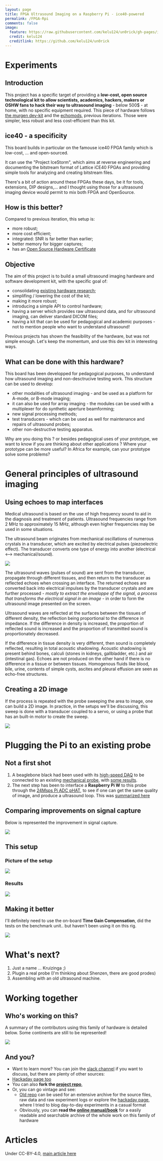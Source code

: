 ```yaml
---
layout: page
title: FPGA Ultrasound Imaging on a Raspberry Pi - ice40-powered
permalink: /FPGA-Rpi
comments: false
image:
  feature: https://raw.githubusercontent.com/kelu124/un0rick/gh-pages/img/2018-02-27.jpg
  credit: kelu124
  creditlink: https://github.com/kelu124/un0rick
---
```



# Experiments

## Introduction

This project has a specific target of providing a __low-cost, open source technological kit to allow scientists, academics, hackers, makers or OSHW fans to hack their way to ultrasound imaging__ - below 500$ - at home, with no specific equipment required. This piece of hardware follows [the murgen dev-kit](https://github.com/kelu124/murgen-dev-kit) and the [echomods](https://github.com/kelu124/echomods/), previous iterations. Those were simpler, less robust and less cost-efficient than this kit.

## ice40 - a specificity

This board builds in particular on the famouse ice40 FPGA family which is low-cost, ... and open-sourced.

It can use the "Project IceStorm", which aims at reverse engineering and documenting the bitstream format of Lattice iCE40 FPGAs and providing simple tools for analyzing and creating bitstream files.

There's a bit of action around these FPGAs these days, be it for tools, extensions, DIP designs,... and I thought using those for a ultrasound imaging device would permit to mix both FPGA and OpenSource.

## How is this better?

Compared to previous iteration, this setup is:

* more robust;
* more cost efficient;
* integrated: SNR is far better than earlier;
* better memory for bigger captures;
* has an [Open Source Hardware Certificate](http://certificate.oshwa.org/certification-directory/)

## Objective

The aim of this project is to build a small ultrasound imaging hardware and software development kit, with the specific goal of:

- consolidating [existing hardware research](http://openhardware.metajnl.com/articles/10.5334/joh.2/);
- simplifing / lowering the cost of the kit;
- making it more robust;
- introducing a simple API to control hardware;
- having a server which provides raw ultrasound data, and for ultrasound imaging, can deliver standard DICOM files;
- having a kit that can be used for pedagogical and academic purposes - not to mention people who want to understand ultrasound!

Previous projects has shown the feasibility of the hardware, but was not simple enough. Let's keep the momentum, and use this dev kit in interesting ways.

## What can be done with this hardware?

This board has been developped for pedagogical purposes, to understand how ultrasound imaging and non-desctrucive testing work. This structure can be used to develop:

* other modalities of ultrasound imaging - and be used as a platform for A-mode, or B-mode imaging; 
* it can also be used for array imaging - the modules can be used with a multiplexer for do synthetic aperture beamforming; 
* new signal processing methods;
* test transducers - which can be used as well for maintenance and repairs of ultrasound probes;
* other non-destructive testing apparatus.

Why are you doing this ? or besides pedagogical uses of your prototype, we want to know if you are thinking about other applications ? Where your prototype can be more useful? In Africa for example, can your prototype solve some problems? 


# General principles of ultrasound imaging

## Using echoes to map interfaces

Medical ultrasound is based on the use of high frequency sound to aid in the diagnosis and treatment of patients. Ultrasound frequencies range from 2 MHz to approximately 15 MHz, although even higher frequencies may be used in some situations.

The ultrasound beam originates from mechanical oscillations of numerous crystals in a transducer, which are excited by electrical pulses (piezoelectric effect). The transducer converts one type of energy into another (electrical <--> mechanical/sound). 

![](https://raw.githubusercontent.com/kelu124/echomods/master/include/20161016/concept1.PNG)

The ultrasound waves (pulses of sound) are sent from the transducer, propagate through different tissues, and then return to the transducer as reflected echoes when crossing an interface. The returned echoes are converted back into electrical impulses by the transducer crystals and are further processed - _mostly to extract the enveloppe of the signal, a process that transforms the electrical signal in an image_ -  in order to form the ultrasound image presented on the screen.

Ultrasound waves are reflected at the surfaces between the tissues of different density, the reflection being proportional to the difference in impedance. If the difference in density is increased, the proportion of reflected sound is increased and the proportion of transmitted sound is proportionately decreased.

If the difference in tissue density is very different, then sound is completely reflected, resulting in total acoustic shadowing. Acoustic shadowing is present behind bones, calculi (stones in kidneys, gallbladder, etc.) and air (intestinal gas). Echoes are not produced on the other hand if there is no difference in a tissue or between tissues. Homogenous fluids like blood, bile, urine, contents of simple cysts, ascites and pleural effusion are seen as echo-free structures.

## Creating a 2D image

If the process is repeated with the probe sweeping the area to image, one can build a 2D image. In practice, in the setups we'll be discussing, this sweep is done with a transducer coupled to a servo, or using a probe that has an built-in motor to create the sweep.

![](https://raw.githubusercontent.com/kelu124/echomods/master/include/20161016/concept2.PNG)


# Plugging the Pi to an existing probe

## Not a first shot

1. A beaglebone black had been used with its [high-speed DAQ](https://kelu124.gitbooks.io/echomods/content/Chapter2/toadkiller.md) to be connected to an existing [mechanical probe](https://kelu124.gitbooks.io/echomods/content/Chapter2/retroATL3.html), with [some results](https://kelu124.gitbooks.io/echomods/content/Chapter2/basicdevkit.html). 
2. The next step has been to interface a __Raspberry Pi W__ to this probe through the [24Msps Pi ADC pHAT](https://kelu124.gitbooks.io/echomods/content/Chapter2/elmo.html), to see if one can get the same quality of image, and produce a ultrasound loop. This was [summarized here](https://kelu124.gitbooks.io/echomods/content/RPI.html)

## Comparing improvements on signal capture

Below is represented the improvement in signal capture.

![](https://raw.githubusercontent.com/kelu124/echomods/master/include/20180417a/details.jpg)

## This setup

### Picture of the setup

![](https://github.com/kelu124/echomods/blob/master/matty/20180225a/IMG_20180225_184226.jpg)

### Results

![](https://raw.githubusercontent.com/kelu124/echomods/master/matty/20180225a/probe.jpg)


## Making it better

I'll definitely need to use the on-board __Time Gain Compensation__, did the tests on the benchmark unit.. but haven't been using it on this rig.

![](https://raw.githubusercontent.com/kelu124/echomods/master/matty/20180403b/TGC.jpg)



# What's next?

1. Just a name ... Kruizinga ;)
2. Plugin a real probe (I'm thinking about Shenzen, there are good prodes)
3. Assembling with an old ultrasound machine.

# Working together

## Who's working on this?

A summary of the contributors using this family of hardware is detailed below. Some continents are still to be represented!

![](https://raw.githubusercontent.com/kelu124/echomods/master/include/community/map.jpg)

## And you?

* Want to learn more? You can join the [slack channel](https://join.slack.com/usdevkit/shared_invite/MTkxODU5MjU0NjI1LTE0OTY1ODgxMDEtMmYyZTliZDBlZA) if you want to discuss, but there are plenty of other sources:
* [Hackaday page too](https://hackaday.io/project/28375-un0rick-an-ice40-ultrasound-board)
* You can also __fork the [project repo](https://github.com/kelu124/un0rick/)__, 
* Or, you can go vintage and see:
  * [Old repo](https://github.com/kelu124/echomods/) can be used for an extensive archive for the source files, raw data and raw experiment logs or explore the [hackaday page](https://hackaday.io/project/9281-murgen-open-source-ultrasound-imaging), where I tried to blog day-to-day experiments in a casual format
  * Obviously, you can __read the [online manual/book](https://www.gitbook.com/book/kelu124/echomods/details)__ for a easily readable and searchable archive of the whole work on this family of hardware

# Articles

Under CC-BY-4.0, [main article here](https://openhardware.metajnl.com/articles/10.5334/joh.2/) 


